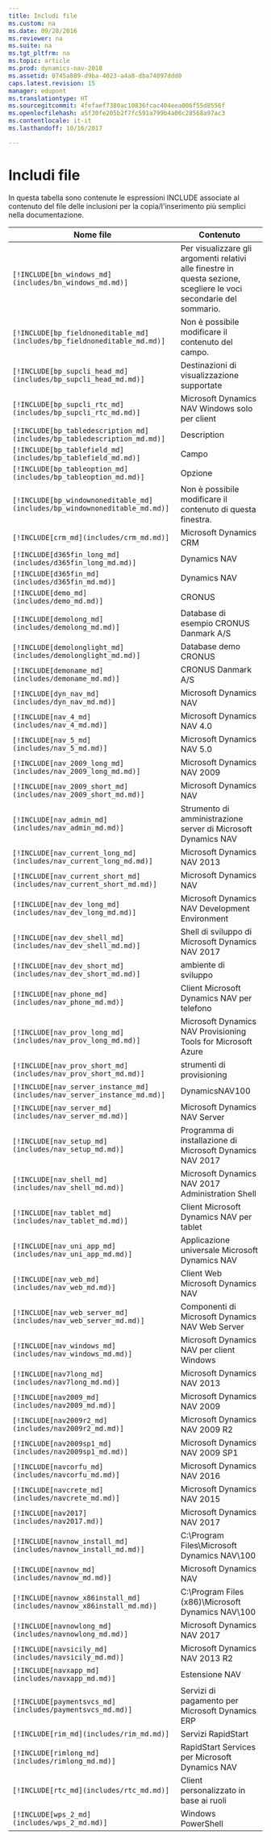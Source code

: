 ```yaml
---
title: Includi file
ms.custom: na
ms.date: 09/28/2016
ms.reviewer: na
ms.suite: na
ms.tgt_pltfrm: na
ms.topic: article
ms.prod: dynamics-nav-2018
ms.assetid: 0745a889-d9ba-4023-a4a8-dba74097ddd0
caps.latest.revision: 15
manager: edupont
ms.translationtype: HT
ms.sourcegitcommit: 4fefaef7380ac10836fcac404eea006f55d8556f
ms.openlocfilehash: a5f30fe205b2f7fc591a799b4a06c28568a97ac3
ms.contentlocale: it-it
ms.lasthandoff: 10/16/2017

---
```


# <a name="include-files"></a>Includi file

In questa tabella sono contenute le espressioni INCLUDE associate al contenuto del file delle inclusioni per la copia/l'inserimento più semplici nella documentazione.

|Nome file   |Contenuto  |
|------------|---------|
|`[!INCLUDE[bn_windows_md](includes/bn_windows_md.md)]`|Per visualizzare gli argomenti relativi alle finestre in questa sezione, scegliere le voci secondarie del sommario.|
|`[!INCLUDE[bp_fieldnoneditable_md](includes/bp_fieldnoneditable_md.md)]`|Non è possibile modificare il contenuto del campo.|
|`[!INCLUDE[bp_supcli_head_md](includes/bp_supcli_head_md.md)]`|Destinazioni di visualizzazione supportate|
|`[!INCLUDE[bp_supcli_rtc_md](includes/bp_supcli_rtc_md.md)]`|Microsoft Dynamics NAV Windows solo per client|
|`[!INCLUDE[bp_tabledescription_md](includes/bp_tabledescription_md.md)]`|Description| 
|`[!INCLUDE[bp_tablefield_md](includes/bp_tablefield_md.md)]`|Campo|
|`[!INCLUDE[bp_tableoption_md](includes/bp_tableoption_md.md)]`|Opzione|
|`[!INCLUDE[bp_windownoneditable_md](includes/bp_windownoneditable_md.md)]`|Non è possibile modificare il contenuto di questa finestra.|
|`[!INCLUDE[crm_md](includes/crm_md.md)]`|Microsoft Dynamics CRM|
|`[!INCLUDE[d365fin_long_md](includes/d365fin_long_md.md)]`|Dynamics NAV|
|`[!INCLUDE[d365fin_md](includes/d365fin_md.md)]`|Dynamics NAV|
|`[!INCLUDE[demo_md](includes/demo_md.md)]`|CRONUS|
|`[!INCLUDE[demolong_md](includes/demolong_md.md)]`|Database di esempio CRONUS Danmark A/S|
|`[!INCLUDE[demolonglight_md](includes/demolonglight_md.md)]`|Database demo CRONUS|
|`[!INCLUDE[demoname_md](includes/demoname_md.md)]`|CRONUS Danmark A/S|
|`[!INCLUDE[dyn_nav_md](includes/dyn_nav_md.md)]`|Microsoft Dynamics NAV|
|`[!INCLUDE[nav_4_md](includes/nav_4_md.md)]`|Microsoft Dynamics NAV 4.0|
|`[!INCLUDE[nav_5_md](includes/nav_5_md.md)]`|Microsoft Dynamics NAV 5.0|
|`[!INCLUDE[nav_2009_long_md](includes/nav_2009_long_md.md)]`|Microsoft Dynamics NAV 2009|
|`[!INCLUDE[nav_2009_short_md](includes/nav_2009_short_md.md)]`|Microsoft Dynamics NAV|
|`[!INCLUDE[nav_admin_md](includes/nav_admin_md.md)]`|Strumento di amministrazione server di Microsoft Dynamics NAV|
|`[!INCLUDE[nav_current_long_md](includes/nav_current_long_md.md)]`|Microsoft Dynamics NAV 2013|
|`[!INCLUDE[nav_current_short_md](includes/nav_current_short_md.md)]`|Microsoft Dynamics NAV|
|`[!INCLUDE[nav_dev_long_md](includes/nav_dev_long_md.md)]`|Microsoft Dynamics NAV Development Environment|
|`[!INCLUDE[nav_dev_shell_md](includes/nav_dev_shell_md.md)]`|Shell di sviluppo di Microsoft Dynamics NAV 2017|
|`[!INCLUDE[nav_dev_short_md](includes/nav_dev_short_md.md)]`|ambiente di sviluppo|
|`[!INCLUDE[nav_phone_md](includes/nav_phone_md.md)]`|Client Microsoft Dynamics NAV per telefono|
|`[!INCLUDE[nav_prov_long_md](includes/nav_prov_long_md.md)]`|Microsoft Dynamics NAV Provisioning Tools for Microsoft Azure|
|`[!INCLUDE[nav_prov_short_md](includes/nav_prov_short_md.md)]`|strumenti di provisioning|
|`[!INCLUDE[nav_server_instance_md](includes/nav_server_instance_md.md)]`|DynamicsNAV100|
|`[!INCLUDE[nav_server_md](includes/nav_server_md.md)]`|Microsoft Dynamics NAV Server|
|`[!INCLUDE[nav_setup_md](includes/nav_setup_md.md)]`|Programma di installazione di Microsoft Dynamics NAV 2017|
|`[!INCLUDE[nav_shell_md](includes/nav_shell_md.md)]`|Microsoft Dynamics NAV 2017 Administration Shell|
|`[!INCLUDE[nav_tablet_md](includes/nav_tablet_md.md)]`|Client Microsoft Dynamics NAV per tablet|
|`[!INCLUDE[nav_uni_app_md](includes/nav_uni_app_md.md)]`|Applicazione universale Microsoft Dynamics NAV|
|`[!INCLUDE[nav_web_md](includes/nav_web_md.md)]`|Client Web Microsoft Dynamics NAV|
|`[!INCLUDE[nav_web_server_md](includes/nav_web_server_md.md)]`|Componenti di Microsoft Dynamics NAV Web Server|
|`[!INCLUDE[nav_windows_md](includes/nav_windows_md.md)]`|Microsoft Dynamics NAV per client Windows|
|`[!INCLUDE[nav7long_md](includes/nav7long_md.md)]`|Microsoft Dynamics NAV 2013|
|`[!INCLUDE[nav2009_md](includes/nav2009_md.md)]`|Microsoft Dynamics NAV 2009|
|`[!INCLUDE[nav2009r2_md](includes/nav2009r2_md.md)]`|Microsoft Dynamics NAV 2009 R2|
|`[!INCLUDE[nav2009sp1_md](includes/nav2009sp1_md.md)]`|Microsoft Dynamics NAV 2009 SP1|
|`[!INCLUDE[navcorfu_md](includes/navcorfu_md.md)]`|Microsoft Dynamics NAV 2016|
|`[!INCLUDE[navcrete_md](includes/navcrete_md.md)]`|Microsoft Dynamics NAV 2015|
|`[!INCLUDE[nav2017](includes/nav2017.md)]`|Microsoft Dynamics NAV 2017|
|`[!INCLUDE[navnow_install_md](includes/navnow_install_md.md)]`|C:\\Program Files\\Microsoft Dynamics NAV\\100|
|`[!INCLUDE[navnow_md](includes/navnow_md.md)]`|Microsoft Dynamics NAV|
|`[!INCLUDE[navnow_x86install_md](includes/navnow_x86install_md.md)]`|C:\\Program Files \(x86\)\\Microsoft Dynamics NAV\\100|
|`[!INCLUDE[navnowlong_md](includes/navnowlong_md.md)]`|Microsoft Dynamics NAV 2017|
|`[!INCLUDE[navsicily_md](includes/navsicily_md.md)]`|Microsoft Dynamics NAV 2013 R2|
|`[!INCLUDE[navxapp_md](includes/navxapp_md.md)]`|Estensione NAV|
|`[!INCLUDE[paymentsvcs_md](includes/paymentsvcs_md.md)]`|Servizi di pagamento per Microsoft Dynamics ERP|
|`[!INCLUDE[rim_md](includes/rim_md.md)]`|Servizi RapidStart|
|`[!INCLUDE[rimlong_md](includes/rimlong_md.md)]`|RapidStart Services per Microsoft Dynamics NAV|
|`[!INCLUDE[rtc_md](includes/rtc_md.md)]`|Client personalizzato in base ai ruoli|
|`[!INCLUDE[wps_2_md](includes/wps_2_md.md)]`|Windows PowerShell|

